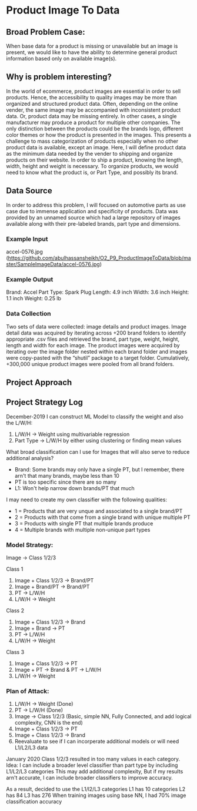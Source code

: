 # Product Image To Data
## Broad Problem Case:
When base data for a product is missing or unavailable but an image is present, we would like to have the ability to determine general product information based only on available image(s).
## Why is problem interesting?
In the world of ecommerce, product images are essential in order to sell products. Hence, the accessibility to quality images may be more than organized and structured product data. Often, depending on the online vender, the same image may be accompanied with inconsistent product data. Or, product data may be missing entirely. 
In other cases, a single manufacturer may produce a product for multiple other companies. The only distinction between the products could be the brands logo, different color themes or how the product is presented in the images. This presents a challenge to mass categorization of products especially when no other product data is available, except an image.
Here, I will define product data as the minimum data needed by the vender to shipping and organize products on their website. In order to ship a product, knowing the length, width, height and weight is necessary. To organize products, we would need to know what the product is, or Part Type, and possibly its brand.
## Data Source
In order to address this problem, I will focused on automotive parts as use case due to immense application and specificity of products. 
Data was provided by an unnamed source which had a large repository of images available along with their pre-labeled brands, part type and dimensions.
### Example Input
accel-0576.jpg (https://github.com/abulhassansheikh/O2_P9_ProductImageToData/blob/master/SampleImageData/accel-0576.jpg)
### Example Output
Brand: Accel
Part Type: Spark Plug
Length: 4.9 inch
Width: 3.6 inch
Height: 1.1 inch
Weight: 0.25 lb
### Data Collection
Two sets of data were collected: image details and product images. Image detail data was acquired by iterating across +200 brand folders to identify appropriate .csv files and retrieved the brand, part type, weight, height, length and width for each image. The product images were acquired by iterating over the image folder nested within each brand folder and images were copy-pasted with the “shutil” package to a target folder. Cumulatively, +300,000 unique product images were pooled from all brand folders. 

## Project Approach 

## Project Strategy Log
December-2019
I can construct ML Model to classify the weight and also the L/W/H:
1. L/W/H -> Weight using multivariable regression
2. Part Type -> L/W/H by either using clustering or finding mean values

What broad classification can I use for Images that will also serve to reduce additional analysis?
- Brand: Some brands may only have a single PT, but I remember, there arn't that many brands, maybe less than 10
- PT is too specific since there are so many
- L1: Won't help narrow down brands/PT that much

I may need to create my own classifier with the following qualities:
- 1 = Products that are very unque and associated to a single brand/PT
- 2 = Products with that come from a single brand with unique multiple PT
- 3 = Products with single PT that multiple brands produce
- 4 = Multiple brands with multiple non-unique part types
### Model Strategy: 
Image -> Class 1/2/3

Class 1
1. Image + Class 1/2/3 -> Brand/PT
2. Image + Brand/PT -> Brand/PT
3. PT -> L/W/H
4. L/W/H -> Weight

Class 2
1. Image + Class 1/2/3 -> Brand
2. Image + Brand -> PT
3. PT -> L/W/H
4. L/W/H -> Weight

Class 3
1. Image + Class 1/2/3 -> PT
2. Image + PT -> Brand & PT -> L/W/H
3. L/W/H -> Weight

### Plan of Attack:
1. L/W/H -> Weight (Done)
2. PT -> L/W/H (Done)
3. Image -> Class 1/2/3 
(Basic, simple NN, Fully Connected, and add logical complexity, CNN is the end)
4. Image + Class 1/2/3 -> PT
5. Image + Class 1/2/3 -> Brand
6. Reevaluate to see if I can incorperate additional models or will need L1/L2/L3 data

January 2020
Class 1/2/3 resulted in too many values in each category. 
Idea: 
I can include a broader level classifier than part type by including L1/L2/L3 categories
This may add additional complexity, But if my results arn't accurate, I can include broader classifiers to improve accuracy.   

As a result, decided to use the L1/l2/L3 categories
L1 has 10 categories
L2 has 84
L3 has 276
When training images using base NN, I had 70% image classification accuracy


